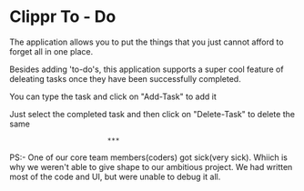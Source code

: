 
# Clippr To - Do
The application allows you to put the things that you just cannot afford to forget all in one place.


Besides adding 'to-do's, this application supports a super cool feature of deleating tasks once they have been successfully completed. 

You can type the task and click on "Add-Task" to add it

Just select the completed task and then click on "Delete-Task" to delete the same

                            ***
PS:- One of our core team members(coders) got sick(very sick). Whiich is why we weren't able to give shape to our ambitious project. 
We had written most of the code and UI, but were unable to debug it all. 


